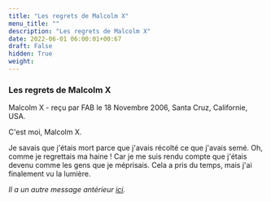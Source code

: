 ```yaml
---
title: "Les regrets de Malcolm X"
menu_title: ""
description: "Les regrets de Malcolm X"
date: 2022-06-01 06:00:01+00:67
draft: False
hidden: True
weight:
---
```

### Les regrets de Malcolm X

Malcolm X - reçu par FAB le 18 Novembre 2006, Santa Cruz, Californie, USA.

C'est moi, Malcolm X.

Je savais que j'étais mort parce que j'avais récolté ce que j'avais semé. Oh, comme je regrettais ma haine ! Car je me suis rendu compte que j'étais devenu comme les gens que je méprisais. Cela a pris du temps, mais j'ai finalement vu la lumière.

*Il a un autre message antérieur [ici](/fr-contemporary-messages/fr-contemporary-messages-by-date-order/fr-contemporary-messages-2006/fr-2006-9-13-1-fab-malcolm-x/).*